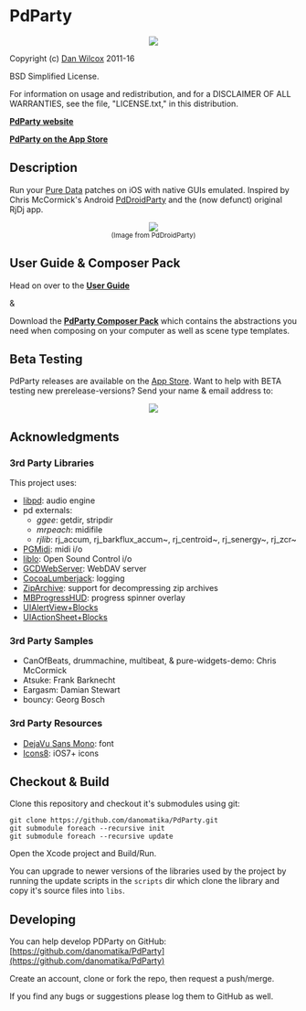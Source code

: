 PdParty
=======

<p align="center">
	<img src="http://danomatika.com/code/pdparty/patchview_bg.png"/>
</p>

Copyright (c) [Dan Wilcox](danomatika.com) 2011-16

BSD Simplified License.

For information on usage and redistribution, and for a DISCLAIMER OF ALL
WARRANTIES, see the file, "LICENSE.txt," in this distribution.

[**PdParty website**](http://danomatika.com/code/pdparty)

[**PdParty on the App Store**](https://itunes.apple.com/app/id970528308)

Description
-----------

Run your [Pure Data](https://en.wikipedia.org/wiki/Pure_Data) patches on iOS with native GUIs emulated. Inspired by Chris McCormick's Android [PdDroidParty](http://mccormick.cx/projects/PdDroidParty) and the (now defunct) original RjDj app.

<p align="center">
	<img src="http://danomatika.com/code/pdparty/PdDroidParty.png"/><br/>
	<small>(Image from PdDroidParty)</small>
</p>

User Guide & Composer Pack
--------------------------

Head on over to the [**User Guide**](http://danomatika.com/code/pdparty/guide)

&

Download the [**PdParty Composer Pack**](http://danomatika.com/code/pdparty/PdParty_composerpack.zip) which contains the abstractions you need when composing on your computer as well as scene type templates.

Beta Testing
------------

PdParty releases are available on the [App Store](https://itunes.apple.com/app/id970528308). Want to help with BETA testing new prerelease-versions? Send your name & email address to:

<p align="center">
  <img src="https://raw.github.com/danomatika/PdParty/master/doc/contact.png"/>
</p>

Acknowledgments
---------------

### 3rd Party Libraries

This project uses:

* [libpd](https://github.com/libpd/libpd): audio engine
* pd externals:
  * _ggee_: getdir, stripdir
  * _mrpeach_: midifile
  * _rjlib_: rj_accum, rj_barkflux_accum~, rj_centroid~, rj_senergy~, rj_zcr~
* [PGMidi](https://github.com/petegoodliffe/PGMidi): midi i/o
* [liblo](http://liblo.sourceforge.net): Open Sound Control i/o
* [GCDWebServer](https://github.com/swisspol/GCDWebServer): WebDAV server
* [CocoaLumberjack](https://github.com/CocoaLumberjack/CocoaLumberjack): logging
* [ZipArchive](https://code.google.com/p/ziparchive): support for decompressing zip archives
* [MBProgressHUD](https://github.com/jdg/MBProgressHUD): progress spinner overlay
* [UIAlertView+Blocks](https://github.com/ryanmaxwell/UIAlertView-Blocks)
* [UIActionSheet+Blocks](https://github.com/ryanmaxwell/UIActionSheet-Blocks)

### 3rd Party Samples
* CanOfBeats, drummachine, multibeat, & pure-widgets-demo: Chris McCormick
* Atsuke: Frank Barknecht
* Eargasm: Damian Stewart
* bouncy: Georg Bosch

### 3rd Party Resources

* [DejaVu Sans Mono](http://dejavu-fonts.org/wiki/Main_Page): font
* [Icons8](http://icons8.com): iOS7+ icons

Checkout & Build
----------------

Clone this repository and checkout it's submodules using git:

    git clone https://github.com/danomatika/PdParty.git
    git submodule foreach --recursive init
    git submodule foreach --recursive update

Open the Xcode project and Build/Run.

You can upgrade to newer versions of the libraries used by the project by running the update scripts in the `scripts` dir which clone the library and copy it's source files into `libs`.

Developing
----------

You can help develop PDParty on GitHub: [https://github.com/danomatika/PdParty](https://github.com/danomatika/PdParty)

Create an account, clone or fork the repo, then request a push/merge.

If you find any bugs or suggestions please log them to GitHub as well.
